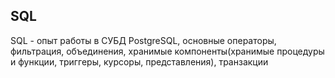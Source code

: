 ## SQL
SQL - опыт работы в СУБД PostgreSQL, основные операторы, фильтрация, объединения, хранимые компоненты(хранимые процедуры и функции, триггеры, курсоры, представления), транзакции
